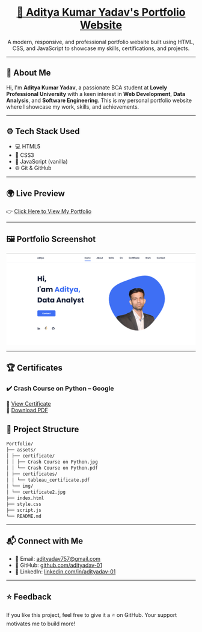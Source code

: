 <h1 align="center">
  <a href="https://portfolio-l9rj.vercel.app/" target="_blank" title="Click to view my portfolio">
    🚀 Aditya Kumar Yadav's Portfolio Website
  </a>
</h1>

<p align="center">
  A modern, responsive, and professional portfolio website built using HTML, CSS, and JavaScript to showcase my skills, certifications, and projects.
</p>

---

## 📌 About Me

Hi, I'm **Aditya Kumar Yadav**, a passionate BCA student at **Lovely Professional University** with a keen interest in **Web Development**, **Data Analysis**, and **Software Engineering**. This is my personal portfolio website where I showcase my work, skills, and achievements.

---

## ⚙️ Tech Stack Used

- 💻 HTML5  
- 🎨 CSS3  
- 🧠 JavaScript (vanilla)  
- 🌐 Git & GitHub  

---

## 🌍 Live Preview

👉 [Click Here to View My Portfolio](https://portfolio-l9rj.vercel.app/)

---

## 🖼️ Portfolio Screenshot

<a href="https://portfolio-l9rj.vercel.app/" target="_blank">
  <img src="Portfolio_Preview.png" width="800" alt="Portfolio Preview"/>
</a>


---

## 🏆 Certificates

### ✔️ Crash Course on Python – Google  
🔗 [View Certificate](https://www.coursera.org/account/accomplishments/verify/BWN4GL5PUY9R)  
📄 [Download PDF](assets/certificate/Crash%20Course%20on%20Python.pdf)


## 📁 Project Structure

```
Portfolio/
├── assets/
│ ├── certificate/
│ │ ├── Crash Course on Python.jpg
│ │ └── Crash Course on Python.pdf
│ ├── certificates/
│ │ └── tableau_certificate.pdf
│ └── img/
│ └── certificate2.jpg
├── index.html
├── style.css
├── script.js
└── README.md
```


---

## 📬 Connect with Me

- 📧 Email: adityadav757@gmail.com  
- 🔗 GitHub: [github.com/adityadav-01](https://github.com/adityadav-01)  
- 💼 LinkedIn: [linkedin.com/in/adityadav-01](https://www.linkedin.com/in/adityadav-01)

---

## ⭐ Feedback

If you like this project, feel free to give it a ⭐ on GitHub. Your support motivates me to build more!

